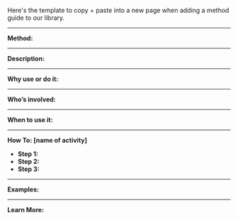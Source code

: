 Here's the template to copy + paste into a new page when adding a method guide to our library. 

---

**Method:**

---

**Description:**

---

**Why use or do it:**

---

**Who’s involved:**

---

**When to use it:**

---

**How To: [name of activity]**

* **Step 1:**
* **Step 2:**
* **Step 3:**

---

**Examples:**

---
**Learn More:**


